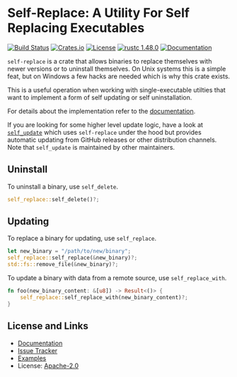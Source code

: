 # Self-Replace: A Utility For Self Replacing Executables

[![Build Status](https://github.com/mitsuhiko/self-replace/workflows/Tests/badge.svg?branch=main)](https://github.com/mitsuhiko/self-replace/actions?query=workflow%3ATests)
[![Crates.io](https://img.shields.io/crates/d/self-replace.svg)](https://crates.io/crates/self-replace)
[![License](https://img.shields.io/github/license/mitsuhiko/self-replace)](https://github.com/mitsuhiko/self-replace/blob/main/LICENSE)
[![rustc 1.48.0](https://img.shields.io/badge/rust-1.48%2B-orange.svg)](https://img.shields.io/badge/rust-1.48%2B-orange.svg)
[![Documentation](https://docs.rs/self-replace/badge.svg)](https://docs.rs/self-replace)

`self-replace` is a crate that allows binaries to replace themselves with newer
versions or to uninstall themselves.  On Unix systems this is a simple feat, but
on Windows a few hacks are needed which is why this crate exists.

This is a useful operation when working with single-executable utilties that
want to implement a form of self updating or self uninstallation.

For details about the implementation refer to the [documentation](https://docs.rs/self-replace).

If you are looking for some higher level update logic, have a look at
[`self_update`](https://crates.io/crates/self_update) which uses `self-replace`
under the hood but provides automatic updating from GitHub releases or
other distribution channels.  Note that `self_update` is maintained by
other maintainers.

## Uninstall

To uninstall a binary, use `self_delete`.

```rust
self_replace::self_delete()?;
```

## Updating

To replace a binary for updating, use `self_replace`.

```rust
let new_binary = "/path/to/new/binary";
self_replace::self_replace(&new_binary)?;
std::fs::remove_file(&new_binary)?;
```

To update a binary with data from a remote source, use `self_replace_with`.

```rust
fn foo(new_binary_content: &[u8]) -> Result<()> {
    self_replace::self_replace_with(new_binary_content)?;
}
```

## License and Links

* [Documentation](https://docs.rs/self-replace/)
* [Issue Tracker](https://github.com/mitsuhiko/self-replace/issues)
* [Examples](https://github.com/mitsuhiko/self-replace/tree/main/examples)
* License: [Apache-2.0](https://github.com/mitsuhiko/self-replace/blob/main/LICENSE)
